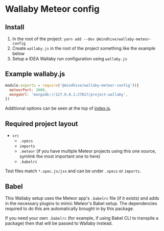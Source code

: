 # Wallaby Meteor config

## Install

1. In the root of the project: `yarn add --dev @mindhive/wallaby-meteor-config`
2. Create `wallaby.js` in the root of the project something like the example below
3. Setup a IDEA Wallaby run configuration using `wallaby.js`

## Example wallaby.js

````js
module.exports = require('@mindhive/wallaby-meteor-config')({
  meteorPort: 3000,
  mongoUrl: 'mongodb://127.0.0.1:27017/project-wallaby',
})
````

Additional options can be seen at the top of [index.js](https://github.com/mindhivenz/wallaby-meteor-config/blob/master/index.js).

## Required project layout

- `src`
  - `.specs`
  - `imports`
  - `.meteor` (if you have multiple Meteor projects using this one source, 
  		symlink the most important one to here)
  - `.babelrc`

Test files match `*.spec.js/jsx` and can be under `.specs` or `imports`.

## Babel

This Wallaby setup uses the Meteor app's `.babelrc` file (if it exists)
and adds in the necessary plugins to mimic Meteor's Babel setup.
The dependencies required to do this are automatically brought
in by this package.

If you need your own `.babelrc` (for example, if using Babel CLI to transpile a package)
then that will be passed to Wallaby instead.
